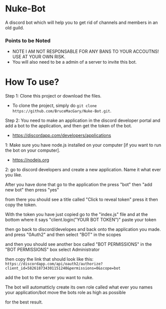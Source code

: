 # Nuke-Bot
A discord bot which will help you to get rid of channels and members in an old guild.

### Points to be Noted 
- NOTE I AM NOT RESPONSABLE FOR ANY BANS TO YOUR ACCOUTNS! USE AT YOUR OWN RISK.
- You will also need to be a admin of a server to invite this bot.

# How To use?
Step 1: Clone this project or download the files.
- To clone the project, simply do `git clone https://github.com/BruceMacGary/Nuke-Bot.git`.

Step 2: You need to make an application in the discord developer portal and add a bot to the application, and then get the token of the bot. 
- https://discordapp.com/developers/applications

1: Make sure you have node.js installed on your computer \[if you want to run the bot on your computer].
- https://nodejs.org


2: go to discord developers and create a new application. Name it what ever you like.

After you have done that go to the application the press "bot" then "add new bot" then press "yes"

from there you should see a title called "Click to reveal token" press it then copy the token.

With the token you have just copied go to the "index.js" file and at the bottom where it says "client.login("YOUR BOT TOKEN")" paste your token


then go back to discord/developes and back onto the application you made. and press "0Auth2" and then select "BOT" in the scopes

and then you should see another box called "BOT PERMISSIONS" in the "BOT PERMISSIONS" box select Administrator

then copy the link that should look like this:  `https://discordapp.com/api/oauth2/authorize?client_id=582618734301151240&permissions=0&scope=bot`


add the bot to the server you want to nuke.

The bot will automatticly create its own role called what ever you names your application/bot move the bots role as high as possible

for the best result. 

